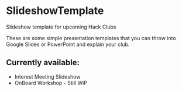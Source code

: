 # SlideshowTemplate
Slideshow template for upcoming Hack Clubs

These are some simple presentation templates that you can throw into Google Slides or PowerPoint and explain your club. 

## Currently available:
* Interest Meeting Slideshow
* OnBoard Workshop - Still WiP
